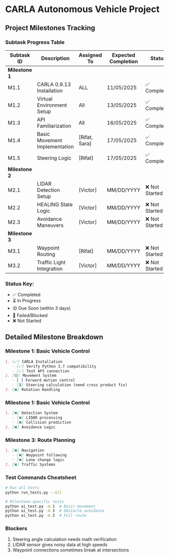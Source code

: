 # CARLA Autonomous Vehicle Project

## Project Milestones Tracking

### Subtask Progress Table

| Subtask ID | Description | Assigned To | Expected Completion | Status | Notes |
|------------|-------------|--------|---------------------|--------|-------|
| **Milestone 1** | |        |                     | | |
| M1.1 | CARLA 0.9.13 Installation | ALL    | 11/05/2025          | ✅ Completed | Python 3.7 verified |
| M1.2 | Virtual Environment Setup | All    | 13/05/2025          | ✅ Completed | Need test scripts |
| M1.3 | API Familiarization | All    | 16/05/2025          | ✅ Completed | manual_control.py issues |
| M1.4 | Basic Movement Implementation | [Rifat, Sara] | 17/05/2025          | ✅ Completed | Speed control working |
| M1.5 | Steering Logic | [Rifat] | 17/05/2025          | ✅ Completed | Excercise route finished |
| **Milestone 2** | |        |                     | | |
| M2.1 | LIDAR Detection Setup | [Victor] | MM/DD/YYYY          | ❌ Not Started | |
| M2.2 | HEALING State Logic | [Victor] | MM/DD/YYYY          | ❌ Not Started | |
| M2.3 | Avoidance Maneuvers | [Victor] | MM/DD/YYYY          | ❌ Not Started | |
| **Milestone 3** | |        |                     | | |
| M3.1 | Waypoint Routing | [Rifat] | MM/DD/YYYY          | ❌ Not Started | |
| M3.2 | Traffic Light Integration | [Victor] | MM/DD/YYYY          | ❌ Not Started | |

### Status Key:
- ✅ Completed
- ⏳ In Progress
- 🟡 Due Soon (within 3 days)
- 🔴 Failed/Blocked
- ❌ Not Started

## Detailed Milestone Breakdown

### Milestone 1: Basic Vehicle Control
```markdown
1. [✅] CARLA Installation
   - [✅] Verify Python 3.7 compatibility
   - [✅] Test API connection
2. [🟡] Movement System
   - [ ] Forward motion control
   - [⏳] Steering calculation (need cross product fix)
3. [❌] Rotation Handling
```

### Milestone 1: Basic Vehicle Control
```markdown
1. [❌] Detection System
   - [❌] LIDAR processing
   - [❌] Collision prediction
2. [❌] Avoidance Logic
```

### Milestone 3: Route Planning
```markdown
1. [❌] Navigation
   - [❌] Waypoint following
   - [❌] Lane change logic
2. [❌] Traffic Systems
```

### Test Commands Cheatsheet
```bash
# Run all tests
python run_tests.py --all

# Milestone-specific tests
python ai_test.py -m 1  # Basic movement
python ai_test.py -m 3  # Obstacle avoidance
python ai_test.py -m 2  # Full route
```
### Blockers
1. Steering angle calculation needs math verification
2. LIDAR sensor gives noisy data at high speeds
3. Waypoint connections sometimes break at intersections